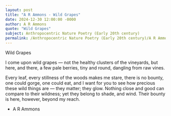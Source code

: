 ```yaml
---
layout: post
title: "A R Ammons - Wild Grapes"
date: 2024-12-30 12:00:00 -0000
author: A R Ammons
quote: "Wild Grapes"
subject: Anthropocentric Nature Poetry (Early 20th century)
permalink: /Anthropocentric Nature Poetry (Early 20th century)/A R Ammons/A R Ammons - Wild Grapes
---
```


Wild Grapes

I come upon wild grapes —
  not the healthy clusters
  of the vineyards,
  but here, and there,
a few pale berries, tiny
  and round, dangling
from raw vines.

Every leaf, every stillness
  of the woods
  makes me stare,
  there is no bounty,
one could gorge,
one could eat, and I want
  for you to see how precious
  these wild things are —
they matter; they glow.
Nothing close and good
  can compare to their wildness;
yet they belong to shade,
  and wind.
Their bounty is here,
  however, beyond my reach.

- A R Ammons
